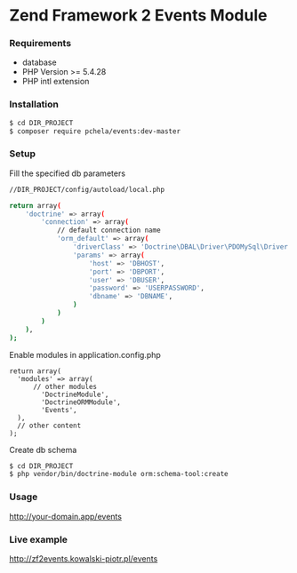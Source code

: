 Zend Framework 2 Events Module
============================================
### Requirements
+ database 
+ PHP Version >= 5.4.28
+ PHP intl extension

### Installation

```sh
$ cd DIR_PROJECT
$ composer require pchela/events:dev-master
```

### Setup

Fill the specified db parameters

```sh
//DIR_PROJECT/config/autoload/local.php

return array(
    'doctrine' => array(
        'connection' => array(
            // default connection name
            'orm_default' => array(
                'driverClass' => 'Doctrine\DBAL\Driver\PDOMySql\Driver',
                'params' => array(
                    'host' => 'DBHOST', 
                    'port' => 'DBPORT',
                    'user' => 'DBUSER',
                    'password' => 'USERPASSWORD',
                    'dbname' => 'DBNAME',
                )
            )
        )
    ),
);

```

Enable modules in application.config.php
```
return array(
  'modules' => array(
      // other modules
        'DoctrineModule',
        'DoctrineORMModule',
        'Events',
  ),
  // other content
);
```

Create db schema 

```sh
$ cd DIR_PROJECT
$ php vendor/bin/doctrine-module orm:schema-tool:create

```

### Usage
http://your-domain.app/events

### Live example
http://zf2events.kowalski-piotr.pl/events

